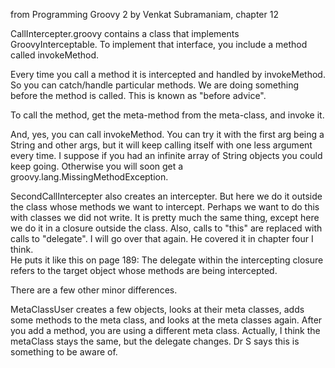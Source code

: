 from Programming Groovy 2 by Venkat Subramaniam, chapter 12   

CallIntercepter.groovy contains a class that implements GroovyInterceptable. To implement that interface, you include a method called invokeMethod.  

Every time you call a method it is intercepted and handled by invokeMethod. So you can catch/handle particular methods. We are doing something before the method is called. This is known as "before advice".   

To call the method, get the meta-method from the meta-class, and invoke it.    

And, yes, you can call invokeMethod. You can try it with the first arg being a String and other args, but it will keep calling itself with one less argument every time. I suppose if you had an infinite array of String objects you could keep going. Otherwise you will soon get a groovy.lang.MissingMethodException.   

SecondCallIntercepter also creates an intercepter. But here we do it outside the class whose methods we want to intercept. Perhaps we want to do this with classes we did not write. It is pretty much the same thing, except here we do it in a closure outside the class. Also, calls to "this" are replaced with calls to "delegate". I will go over that again. He covered it in chapter four I think.  
He puts it like this on page 189: The delegate within the intercepting closure refers to the target object whose methods are being intercepted.   

There are a few other minor differences.    

MetaClassUser creates a few objects, looks at their meta classes, adds some methods to the meta class, and looks at the meta classes again. After you add a method, you are using a different meta class. Actually, I think the metaClass stays the same, but the delegate changes. Dr S says this is something to be aware of.        

 



